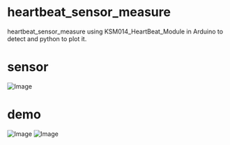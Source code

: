 # heartbeat_sensor_measure
 heartbeat_sensor_measure using KSM014_HeartBeat_Module in Arduino to detect and python to plot it.
# sensor
![Image](heartbeat_sensor_measure/heartbeat_sensor.jpg)
# demo
![Image](heartbeat_sensor_measure/heartbeat_terminal.jpg)
![Image](heartbeat_sensor_measure/origin_denoise_fir_signal.jpg)
